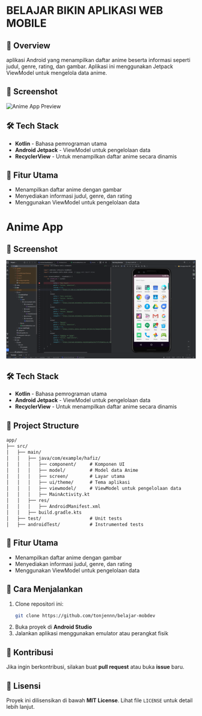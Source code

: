 # BELAJAR BIKIN APLIKASI WEB MOBILE

## 📌 Overview
aplikasi Android yang menampilkan daftar anime beserta informasi seperti judul, genre, rating, dan gambar. Aplikasi ini menggunakan Jetpack ViewModel untuk mengelola data anime.

## 📸 Screenshot
![Anime App Preview](image.png)

## 🛠️ Tech Stack
- **Kotlin** - Bahasa pemrograman utama
- **Android Jetpack** - ViewModel untuk pengelolaan data
- **RecyclerView** - Untuk menampilkan daftar anime secara dinamis


## 📜 Fitur Utama
- Menampilkan daftar anime dengan gambar
- Menyediakan informasi judul, genre, dan rating
- Menggunakan ViewModel untuk pengelolaan data
# Anime App

## 📸 Screenshot
![Anime App Preview](SSandroid/hasil.png)

## 🛠️ Tech Stack
- **Kotlin** - Bahasa pemrograman utama
- **Android Jetpack** - ViewModel untuk pengelolaan data
- **RecyclerView** - Untuk menampilkan daftar anime secara dinamis

## 📂 Project Structure
```
app/
├── src/
│   ├── main/
│   │   ├── java/com/example/hafiz/
│   │   │   ├── component/     # Komponen UI
│   │   │   ├── model/         # Model data Anime
│   │   │   ├── screen/        # Layar utama
│   │   │   ├── ui/theme/      # Tema aplikasi
│   │   │   ├── viewmodel/     # ViewModel untuk pengelolaan data
│   │   │   ├── MainActivity.kt
│   │   ├── res/
│   │   │   ├── AndroidManifest.xml
│   │   ├── build.gradle.kts
│   ├── test/                  # Unit tests
│   ├── androidTest/           # Instrumented tests
```

## 📜 Fitur Utama
- Menampilkan daftar anime dengan gambar
- Menyediakan informasi judul, genre, dan rating
- Menggunakan ViewModel untuk pengelolaan data

## 🚀 Cara Menjalankan
1. Clone repositori ini:
   ```sh
   git clone https://github.com/tonjennn/belajar-mobdev
   ```
2. Buka proyek di **Android Studio**
3. Jalankan aplikasi menggunakan emulator atau perangkat fisik

## 🤝 Kontribusi
Jika ingin berkontribusi, silakan buat **pull request** atau buka **issue** baru.

## 📄 Lisensi
Proyek ini dilisensikan di bawah **MIT License**. Lihat file `LICENSE` untuk detail lebih lanjut.


